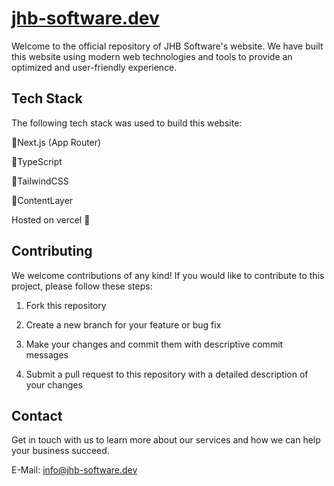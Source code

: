 # [jhb-software.dev](https://jhb-software.dev)

Welcome to the official repository of JHB Software's website. We have built this website using modern web technologies and tools to provide an optimized and user-friendly experience.

## Tech Stack

The following tech stack was used to build this website:

🔹Next.js (App Router)

🔹TypeScript

🔹TailwindCSS

🔹ContentLayer

Hosted on vercel 🔺

## Contributing

We welcome contributions of any kind! If you would like to contribute to this project, please follow these steps:

1. Fork this repository

2. Create a new branch for your feature or bug fix

3. Make your changes and commit them with descriptive commit messages

4. Submit a pull request to this repository with a detailed description of your changes

## Contact

Get in touch with us to learn more about our services and how we can help your business succeed.

E-Mail: [info@jhb-software.dev](mailto:info@jhb-software.dev)
